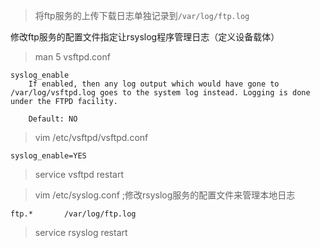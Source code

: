 > 将ftp服务的上传下载日志单独记录到`/var/log/ftp.log`

修改ftp服务的配置文件指定让rsyslog程序管理日志（定义设备载体）
> man 5 vsftpd.conf
```
syslog_enable
    If enabled, then any log output which would have gone to /var/log/vsftpd.log goes to the system log instead. Logging is done under the FTPD facility.

    Default: NO
```
> vim /etc/vsftpd/vsftpd.conf
```
syslog_enable=YES
```
> service vsftpd restart

> vim /etc/syslog.conf ;修改rsyslog服务的配置文件来管理本地日志
```
ftp.*       /var/log/ftp.log
```
> service rsyslog restart